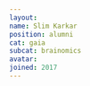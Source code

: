 ```yaml
---
layout:
name: Slim Karkar
position: alumni
cat: gaia
subcat: brainomics
avatar:
joined: 2017
---
```


